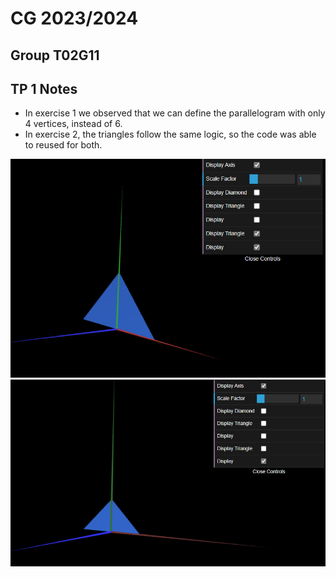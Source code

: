 # CG 2023/2024

## Group T02G11

## TP 1 Notes


- In exercise 1 we observed that we can define the parallelogram with only 4 vertices, instead of 6.
- In exercise 2, the triangles follow the same logic, so the code was able to reused for both.

![Screenshot 1](screenshots/cg-t02g11-tp1-1.png)
![Screenshot 2](screenshots/cg-t02g11-tp1-2.png)
